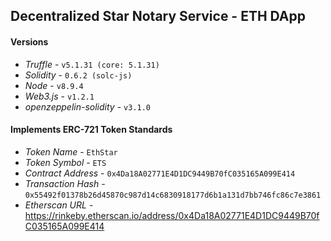 ## Decentralized Star Notary Service - ETH DApp

#### Versions 
- *Truffle* -  `v5.1.31 (core: 5.1.31)`
- *Solidity* - `0.6.2 (solc-js)`
- *Node* - `v8.9.4`
- *Web3.js* - `v1.2.1`
- *openzeppelin-solidity* - `v3.1.0`

#### Implements ERC-721 Token Standards 
- *Token Name* - `EthStar` 
- *Token Symbol* - `ETS`
- *Contract Address* - `0x4Da18A02771E4D1DC9449B70fC035165A099E414`
- *Transaction Hash* - `0x55492f01378b26d45870c987d14c6830918177d6b1a131d7bb746fc86c7e3861`
- *Etherscan URL* - https://rinkeby.etherscan.io/address/0x4Da18A02771E4D1DC9449B70fC035165A099E414

